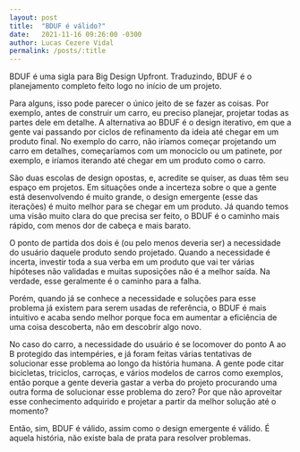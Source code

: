 ```yaml
---
layout: post
title:  "BDUF é válido?"
date:   2021-11-16 09:26:00 -0300
author: Lucas Cezere Vidal
permalink: /posts/:title
---
```

BDUF é uma sigla para Big Design Upfront. Traduzindo, BDUF é o planejamento completo feito logo no início de um projeto.

Para alguns, isso pode parecer o único jeito de se fazer as coisas. Por exemplo, antes de construir um carro, eu preciso planejar, projetar todas as partes dele em detalhe. A alternativa ao BDUF é o design iterativo, em que a gente vai passando por ciclos de refinamento da ideia até chegar em um produto final. No exemplo do carro, não iríamos começar projetando um carro em detalhes, começaríamos com um monociclo ou um patinete, por exemplo, e iríamos iterando até chegar em um produto como o carro.

São duas escolas de design opostas, e, acredite se quiser, as duas têm seu espaço em projetos. Em situações onde a incerteza sobre o que a gente está desenvolvendo é muito grande, o design emergente (esse das iterações) é muito melhor para se chegar em um produto. Já quando temos uma visão muito clara do que precisa ser feito, o BDUF é o caminho mais rápido, com menos dor de cabeça e mais barato.

O ponto de partida dos dois é (ou pelo menos deveria ser) a necessidade do usuário daquele produto sendo projetado. Quando a necessidade é incerta, investir toda a sua verba em um produto que vai ter várias hipóteses não validadas e muitas suposições não é a melhor saída. Na verdade, esse geralmente é o caminho para a falha.

Porém, quando já se conhece a necessidade e soluções para esse problema já existem para serem usadas de referência, o BDUF é mais intuitivo e acaba sendo melhor porque foca em aumentar a eficiência de uma coisa descoberta, não em descobrir algo novo.

No caso do carro, a necessidade do usuário é se locomover do ponto A ao B protegido das intempéries, e já foram feitas várias tentativas de solucionar esse problema ao longo da história humana. A gente pode citar bicicletas, triciclos, carroças, e vários modelos de carros como exemplos, então porque a gente deveria gastar a verba do projeto procurando uma outra forma de solucionar esse problema do zero? Por que não aproveitar esse conhecimento adquirido e projetar a partir da melhor solução até o momento?

Então, sim, BDUF é válido, assim como o design emergente é válido. É aquela história, não existe bala de prata para resolver problemas.
